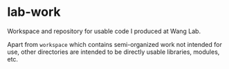 # lab-work

Workspace and repository for usable code I produced at Wang Lab.

Apart from `workspace` which contains semi-organized work not intended for use, other directories are intended to be directly usable libraries, modules, etc.
